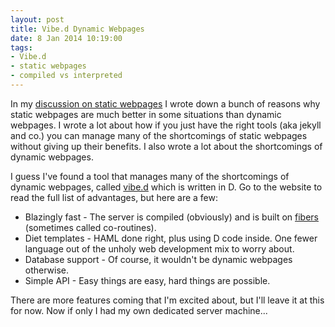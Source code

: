 ```yaml
---
layout: post
title: Vibe.d Dynamic Webpages
date: 8 Jan 2014 10:19:00
tags:
- Vibe.d
- static webpages
- compiled vs interpreted
---
```


In my [discussion on static webpages](/archives/static-webpages.html) I wrote down a bunch of reasons why static webpages are much better in some situations than dynamic webpages. I wrote a lot about how if you just have the right tools (aka jekyll and co.) you can manage many of the shortcomings of static webpages without giving up their benefits. I also wrote a lot about the shortcomings of dynamic webpages.

I guess I've found a tool that manages many of the shortcomings of dynamic webpages, called [vibe.d](http://vibed.org) which is written in D. Go to the website to read the full list of advantages, but here are a few:

* Blazingly fast - The server is compiled (obviously) and is built on [fibers](http://dlang.org/phobos/core_thread.html#.Fiber) (sometimes called co-routines).
* Diet templates - HAML done right, plus using D code inside. One fewer language out of the unholy web development mix to worry about. 
* Database support - Of course, it wouldn't be dynamic webpages otherwise.
* Simple API - Easy things are easy, hard things are possible.

There are more features coming that I'm excited about, but I'll leave it at this for now. Now if only I had my own dedicated server machine...
